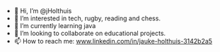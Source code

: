 - 👋 Hi, I’m @jHolthuis
- 👀 I’m interested in tech, rugby, reading and chess.
- 🌱 I’m currently learning java 
- 💞️ I’m looking to collaborate on educational projects.
- 📫 How to reach me: www.linkedin.com/in/jauke-holthuis-3142b2a5


<!---
jHolthuis/jHolthuis is a ✨ special ✨ repository because its `README.md` (this file) appears on your GitHub profile.
You can click the Preview link to take a look at your changes.
--->
